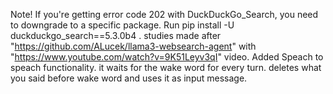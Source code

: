 Note! If you're getting error code 202 with DuckDuckGo_Search, you need to downgrade to a specific package. Run pip install -U duckduckgo_search==5.3.0b4 .
studies made after "https://github.com/ALucek/llama3-websearch-agent" with "https://www.youtube.com/watch?v=9K51Leyv3qI" video. 
Added Speach to speach functionality. it waits for the wake word for every turn. deletes what you said before wake word and uses it as input message.

